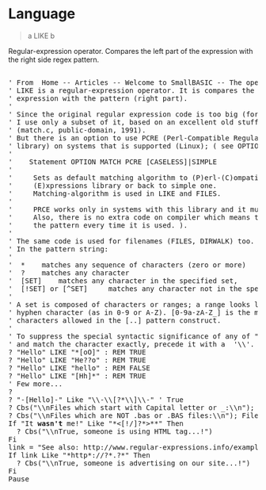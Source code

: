 # Language

> a LIKE b

Regular-expression operator. Compares the left part of the expression with the right side regex pattern.

<pre>

' From  Home -- Articles -- Welcome to SmallBASIC -- The operator LIKE :
' LIKE is a regular-expression operator. It is compares the left part of the
' expression with the pattern (right part).
'
' Since the original regular expression code is too big (for handhelds),
' I use only a subset of it, based on an excellent old stuff by J. Kercheval
' (match.c, public-domain, 1991).
' But there is an option to use PCRE (Perl-Compatible Regular Expression
' library) on systems that is supported (Linux); ( see OPTION:
'
'    Statement OPTION MATCH PCRE [CASELESS]|SIMPLE
'
'     Sets as default matching algorithm to (P)erl-(C)ompatible (R)egular
'     (E)xpressions library or back to simple one.
'     Matching-algorithm is used in LIKE and FILES.
'
'     PRCE works only in systems with this library and it must be linked with.
'     Also, there is no extra code on compiler which means that SB compiles
'     the pattern every time it is used. ).
'
' The same code is used for filenames (FILES, DIRWALK) too.
' In the pattern string:
'
'  * 	matches any sequence of characters (zero or more)
'  ? 	matches any character
'  [SET] 	matches any character in the specified set,
'  [!SET] or [^SET] 	matches any character not in the specified set.
'
' A set is composed of characters or ranges; a range looks like character
' hyphen character (as in 0-9 or A-Z). [0-9a-zA-Z_] is the minimal set of
' characters allowed in the [..] pattern construct.
'
' To suppress the special syntactic significance of any of "[]*?!^-\\",
' and match the character exactly, precede it with a  '\\'.
? "Hello" LIKE "*[oO]" : REM TRUE
? "Hello" LIKE "He??o" : REM TRUE
? "Hello" LIKE "hello" : REM FALSE
? "Hello" LIKE "[Hh]*" : REM TRUE
' Few more...
?
? "-[Hello]-" Like "\\-\\[?*\\]\\-" ' True
? Cbs("\\nFiles which start with Capital letter or _:\\n"); Files("[A-Z_]*")
? Cbs("\\nFiles which are NOT .bas or .BAS files:\\n"); Files("*[!.bas][!.BAS]")
If "It <strong>wasn't</strong> me!" Like "*<[!/]?*>*</?*>*" Then
  ? Cbs("\\nTrue, someone is using HTML tag...!")
Fi
link = "See also: http://www.regular-expressions.info/examples.html for demos."
If link Like "*http*://?*.?*" Then
  ? Cbs("\\nTrue, someone is advertising on our site...!")
Fi
Pause

</pre>


